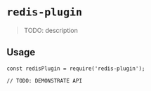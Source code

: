 # `redis-plugin`

> TODO: description

## Usage

```
const redisPlugin = require('redis-plugin');

// TODO: DEMONSTRATE API
```
